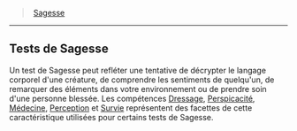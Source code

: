 ﻿---
!GenericItem
Name: Tests de Sagesse
Id: abilities_wisdom_hd.md#tests-de-sagesse
ParentLink: abilities_wisdom_hd.md#sagesse
ParentName: Sagesse
NameLevel: 2
Attributes: {}
---
> [Sagesse](hd_abilities_wisdom.md)

---

## Tests de Sagesse

Un test de Sagesse peut refléter une tentative de décrypter le langage corporel d'une créature, de comprendre les sentiments de quelqu'un, de remarquer des éléments dans votre environnement ou de prendre soin d'une personne blessée. Les compétences [Dressage](hd_abilities_wisdom_dressage.md), [Perspicacité](hd_abilities_wisdom_perspicacite.md), [Médecine](hd_abilities_wisdom_medecine.md), [Perception](hd_abilities_wisdom_perception.md) et [Survie](hd_abilities_wisdom_survie.md) représentent des facettes de cette caractéristique utilisées pour certains tests de Sagesse.

